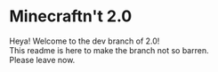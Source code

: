 # Minecraftn't 2.0
Heya! Welcome to the dev branch of 2.0!  
This readme is here to make the branch not so barren.  
Please leave now.
